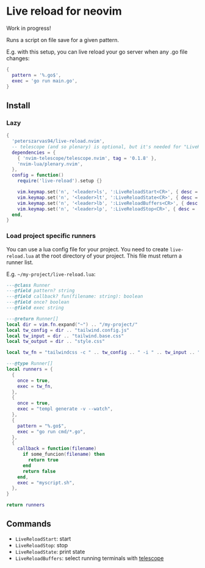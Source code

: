 # Live reload for neovim

Work in progress!

Runs a script on file save for a given pattern.

E.g. with this setup, you can live reload your go server when any .go file changes:

```lua
{
  pattern = '%.go$',
  exec = 'go run main.go',
}
```

## Install

### Lazy

```lua
{
  'peterszarvas94/live-reload.nvim',
  -- telescope (and so plenary) is optional, but it's needed for "LiveReloadBuffers":
  dependencies = {
    { 'nvim-telescope/telescope.nvim', tag = '0.1.8' },
    'nvim-lua/plenary.nvim',
  },
  config = function()
    require('live-reload').setup {}

    vim.keymap.set('n', '<leader>ls', ':LiveReloadStart<CR>', { desc = '[L]ive reload [S]tart', silent = true })
    vim.keymap.set('n', '<leader>lt', ':LiveReloadState<CR>', { desc = '[L]ive reload s[T]ate', silent = true })
    vim.keymap.set('n', '<leader>lb', ':LiveReloadBuffers<CR>', { desc = '[L]ive reload [B]uffers', silent = true })
    vim.keymap.set('n', '<leader>lp', ':LiveReloadStop<CR>', { desc = '[L]ive reload sto[P]', silent = true })
  end,
}
```

### Load project specific runners

You can use a lua config file for your project. You need to create `live-reload.lua` at the root directory of your project. This file must return a runner list.

E.g. `~/my-project/live-reload.lua`:

```lua
---@class Runner
---@field pattern? string
---@field callback? fun(filename: string): boolean
---@field once? boolean
---@field exec string

---@return Runner[]
local dir = vim.fn.expand("~") .. "/my-project/"
local tw_config = dir .. "tailwind.config.js"
local tw_input = dir .. "tailwind.base.css"
local tw_output = dir .. "style.css"

local tw_fn = "tailwindcss -c " .. tw_config .. " -i " .. tw_input .. " -o " .. tw_output .. " --watch"

---@type Runner[]
local runners = {
  {
    once = true,
    exec = tw_fn,
  },
  {
    once = true,
    exec = "templ generate -v --watch",
  },
  {
    pattern = "%.go$",
    exec = "go run cmd/*.go",
  },
  {
    callback = function(filename)
      if some_funcion(filename) then
        return true
      end
      return false
    end,
    exec = "myscript.sh",
  },
}

return runners
```

## Commands

- `LiveReloadStart`: start
- `LiveReloadStop`: stop
- `LiveReloadState`: print state
- `LiveReloadBuffers`: select running terminals with [telescope](https://github.com/nvim-telescope/telescope.nvim)
